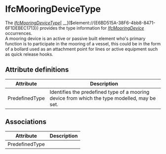 IfcMooringDeviceType
====================
The
[_IfcMooringDeviceType_]($element://{B09C5B5F-9AC4-4620-8F66-3DAC7AC707EA})[
__]($element://{E6BD515A-38F6-4bb8-8471-6F1DEBEC1713}) provides the type
information for
[_IfcMooringDevice_]($element://{E6BD515A-38F6-4bb8-8471-6F1DEBEC1713})
occurrences.  
A mooring device is an active or passive built element who's primary function
is to participate in the mooring of a vessel, this could be in the form of a
bollard used as an attachment point for lines or active equipment such as
quick release hooks.


Attribute definitions
---------------------
| Attribute      | Description                                                                                  |
|----------------|----------------------------------------------------------------------------------------------|
| PredefinedType | Identifies the predefined type of a mooring device from which the type modelled, may be set. |

Associations
------------
| Attribute      | Description   |
|----------------|---------------|
| PredefinedType |               |

